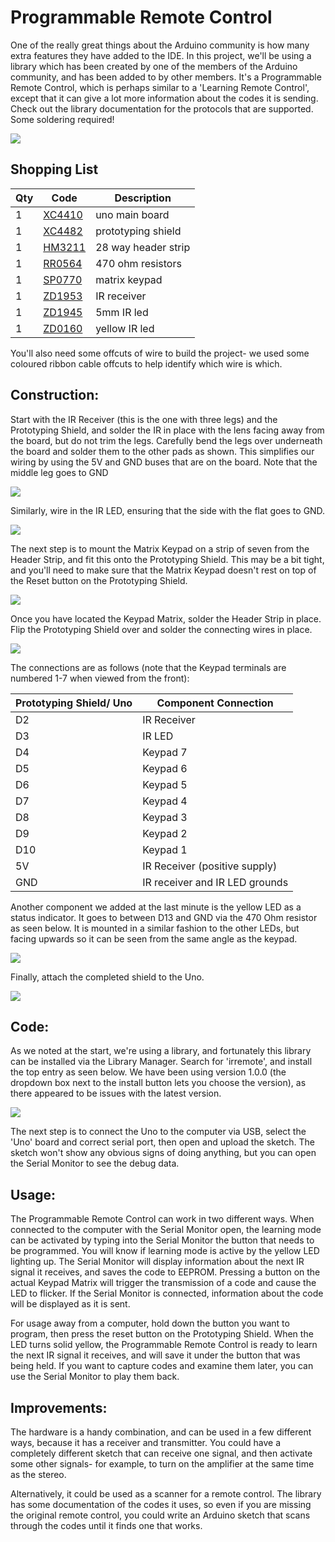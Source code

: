 # Programmable Remote Control

One of the really great things about the Arduino community is how many extra features they have added to the IDE. In this project, we'll be using a library which has been created by one of the members of the Arduino community, and has been added to by other members. It's a Programmable Remote Control, which is perhaps similar to a 'Learning Remote Control', except that it can give a lot more information about the codes it is sending. Check out the library documentation for the protocols that are supported. Some soldering required!

![](images/rc01.png)

## Shopping List

|Qty| Code | Description |
|---|---|---|
|1 | [XC4410](http://jaycar.com.au/p/XC4410) | uno main board
|1 | [XC4482](http://jaycar.com.au/p/XC4482) | prototyping shield
|1 | [HM3211](http://jaycar.com.au/p/HM3211) | 28 way header strip
|1 | [RR0564](http://jaycar.com.au/p/RR0564) | 470 ohm resistors
|1 | [SP0770](http://jaycar.com.au/p/SP0770) | matrix keypad
|1 | [ZD1953](http://jaycar.com.au/p/ZD1953) | IR receiver
|1 | [ZD1945](http://jaycar.com.au/p/ZD1945) | 5mm IR led
|1 | [ZD0160](http://jaycar.com.au/p/ZD0160) | yellow IR led

You'll also need some offcuts of wire to build the project- we used some coloured ribbon cable offcuts to help identify which wire is which.

## Construction:

Start with the IR Receiver (this is the one with three legs) and the Prototyping Shield, and solder the IR in place with the lens facing away from the board, but do not trim the legs. Carefully bend the legs over underneath the board and solder them to the other pads as shown. This simplifies our wiring by using the 5V and GND buses that are on the board. Note that the middle leg goes to GND

![](images/rc02.png)

Similarly, wire in the IR LED, ensuring that the side with the flat goes to GND.

![](images/rc03.png)

The next step is to mount the Matrix Keypad on a strip of seven from the Header Strip, and fit this onto the Prototyping Shield. This may be a bit tight, and you'll need to make sure that the Matrix Keypad doesn't rest on top of the Reset button on the Prototyping Shield.

![](images/rc04.png)

Once you have located the Keypad Matrix, solder the Header Strip in place. Flip the Prototyping Shield over and solder the connecting wires in place.

![](images/rc05.png)

The connections are as follows (note that the Keypad terminals are numbered 1-7 when viewed from the front):

|Prototyping Shield/ Uno |Component Connection
|--- |---
|D2 |IR Receiver
|D3 |IR LED
|D4 |Keypad 7
|D5 |Keypad 6
|D6 |Keypad 5
|D7 |Keypad 4
|D8 |Keypad 3
|D9 |Keypad 2
|D10 |Keypad 1
|5V |IR Receiver (positive supply)
|GND |IR receiver and IR LED grounds

Another component we added at the last minute is the yellow LED as a status indicator. It goes to between D13 and GND via the 470 Ohm resistor as seen below. It is mounted in a similar fashion to the other LEDs, but facing upwards so it can be seen from the same angle as the keypad.

![](images/rc06.png)

Finally, attach the completed shield to the Uno.

![](images/rc01.png)

## Code:

As we noted at the start, we're using a library, and fortunately this library can be installed via the Library Manager. Search for 'irremote', and install the top entry as seen below. We have been using version 1.0.0 (the dropdown box next to the install button lets you choose the version), as there appeared to be issues with the latest version.

![](images/rc08.png)

The next step is to connect the Uno to the computer via USB, select the 'Uno' board and correct serial port, then open and upload the sketch. The sketch won't show any obvious signs of doing anything, but you can open the Serial Monitor to see the debug data.

## Usage:

The Programmable Remote Control can work in two different ways. When connected to the computer with the Serial Monitor open, the learning mode can be activated by typing into the Serial Monitor the button that needs to be programmed. You will know if learning mode is active by the yellow LED lighting up. The Serial Monitor will display information about the next IR signal it receives, and saves the code to EEPROM. Pressing a button on the actual Keypad Matrix will trigger the transmission of a code and cause the LED to flicker. If the Serial Monitor is connected, information about the code will be displayed as it is sent.

For usage away from a computer, hold down the button you want to program, then press the reset button on the Prototyping Shield. When the LED turns solid yellow, the Programmable Remote Control is ready to learn the next IR signal it receives, and will save it under the button that was being held. If you want to capture codes and examine them later, you can use the Serial Monitor to play them back.

## Improvements:

The hardware is a handy combination, and can be used in a few different ways, because it has a receiver and transmitter. You could have a completely different sketch that can receive one signal, and then activate some other signals- for example, to turn on the amplifier at the same time as the stereo.

Alternatively, it could be used as a scanner for a remote control. The library has some documentation of the codes it uses, so even if you are missing the original remote control, you could write an Arduino sketch that scans through the codes until it finds one that works.
